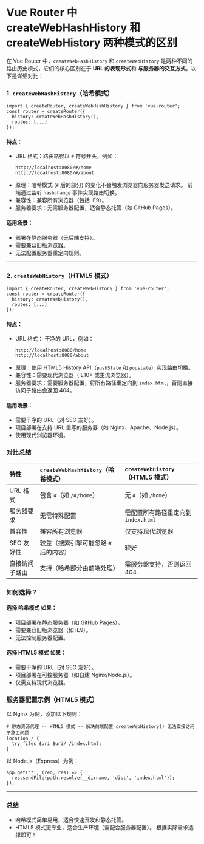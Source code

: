 # Vue Router 中 createWebHashHistory 和 createWebHistory 两种模式的区别

在 Vue Router 中，`createWebHashHistory` 和 `createWebHistory` 是两种不同的路由历史模式，它们的核心区别在于 **URL 的表现形式**和 **与服务器的交互方式**。以下是详细对比：

### 1. `createWebHashHistory`（哈希模式）

```
import { createRouter, createWebHashHistory } from 'vue-router';
const router = createRouter({
  history: createWebHashHistory(),
  routes: [...]
});
```

#### 特点：

- URL 格式：路由路径以 `#` 符号开头，例如：
  ```
  http://localhost:8080/#/home
  http://localhost:8080/#/about
  ```
- 原理：哈希模式 (`#` 后的部分) 的变化不会触发浏览器向服务器发送请求。
  前端通过监听 `hashchange` 事件实现路由切换。
- 兼容性：兼容所有浏览器（包括 IE9）。
- 服务器要求：无需服务器配置，适合静态托管（如 GitHub Pages）。

#### 适用场景：

- 部署在静态服务器（无后端支持）。
- 需要兼容旧版浏览器。
- 无法配置服务器重定向规则。

------

### 2. `createWebHistory`（HTML5 模式）

```
import { createRouter, createWebHistory } from 'vue-router';
const router = createRouter({
  history: createWebHistory(),
  routes: [...]
});
```

#### 特点：

- URL 格式：
  干净的 URL，例如：
  ```
  http://localhost:8080/home
  http://localhost:8080/about
  ```
- 原理：使用 HTML5 History API（`pushState` 和 `popstate`）实现路由切换。
- 兼容性：需要现代浏览器（IE10+ 或主流浏览器）。
- 服务器要求：需要服务器配置，将所有路径重定向到 `index.html`，否则直接访问子路由会返回 404。

#### 适用场景：

- 需要干净的 URL（对 SEO 友好）。
- 项目部署在支持 URL 重写的服务器（如 Nginx、Apache、Node.js）。
- 使用现代浏览器环境。

### 对比总结

| 特性               | `createWebHashHistory`（哈希模式）    | `createWebHistory`（HTML5 模式）    |
| :----------------- | :------------------------------------ | :---------------------------------- |
| URL 格式       | 包含 `#`（如 `/#/home`）              | 无 `#`（如 `/home`）                |
| 服务器要求     | 无需特殊配置                          | 需配置所有路径重定向到 `index.html` |
| 兼容性         | 兼容所有浏览器                        | 仅支持现代浏览器                    |
| SEO 友好性     | 较差（搜索引擎可能忽略 `#` 后的内容） | 较好                                |
| 直接访问子路由 | 支持（哈希部分由前端处理）            | 需服务器支持，否则返回 404          |

### 如何选择？

#### 选择 哈希模式 如果：

- 项目部署在静态服务器（如 GitHub Pages）。
- 需要兼容旧版浏览器（如 IE9）。
- 无法控制服务器配置。

#### 选择 HTML5 模式 如果：

- 需要干净的 URL（对 SEO 友好）。
- 项目部署在可控服务器（如自建 Nginx/Node.js）。
- 仅需支持现代浏览器。

### 服务器配置示例（HTML5 模式）

以 Nginx 为例，添加以下规则：


```nginx
# 静态资源代理 -- HTML5 模式 -- 解决前端配置 createWebHistory() 无法直接访问子路由问题
location / {
  try_files $uri $uri/ /index.html;
}
```

以 Node.js（Express）为例：

```
app.get('*', (req, res) => {
  res.sendFile(path.resolve(__dirname, 'dist', 'index.html'));
});
```

------

### 总结

- 哈希模式简单易用，适合快速开发和静态托管。
- HTML5 模式更专业，适合生产环境（需配合服务器配置）。
  根据实际需求选择即可！